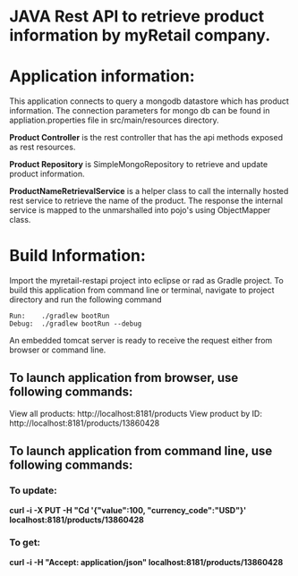 # JAVA Rest API to retrieve product information by myRetail company.

# Application information:
This application connects to query a mongodb datastore which has product information. The connection parameters for mongo db can be found in appliation.properties file in src/main/resources directory.

**Product Controller** is the rest controller that has the api methods exposed as rest resources.

**Product Repository** is SimpleMongoRepository to retrieve and update product information.

**ProductNameRetrievalService** is a helper class to call the internally hosted rest service to retrieve the name of the product. The response the internal service is mapped to the unmarshalled into pojo's using ObjectMapper class.

# Build Information:
Import the myretail-restapi project into eclipse or rad as Gradle project.
To build this application from command line or terminal, navigate to project directory and run the following command

	Run:	./gradlew bootRun
	Debug:	./gradlew bootRun --debug
	
An embedded tomcat server is ready to receive the request either from browser or command line.

## To launch application from browser, use following commands:
View all products: http://localhost:8181/products
View product by ID: http://localhost:8181/products/13860428

## To launch application from command line, use following commands:

### To update:
**curl -i -X PUT -H "Cd '{"value":100, "currency_code":"USD"}' localhost:8181/products/13860428**

### To get:
**curl -i -H "Accept: application/json" localhost:8181/products/13860428**

